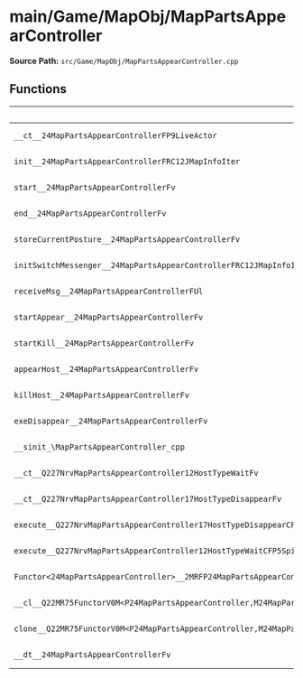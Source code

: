 # main/Game/MapObj/MapPartsAppearController

**Source Path:** `src/Game/MapObj/MapPartsAppearController.cpp`

## Functions

| Name | Address | Match % |
|------|---------|---------|
| `__ct__24MapPartsAppearControllerFP9LiveActor` | `0x8025A8FC` | :white_check_mark: (100.0%) |
| `init__24MapPartsAppearControllerFRC12JMapInfoIter` | `0x8025A950` | :white_check_mark: (100.0%) |
| `start__24MapPartsAppearControllerFv` | `0x8025A9C0` | :white_check_mark: (100.0%) |
| `end__24MapPartsAppearControllerFv` | `0x8025A9C8` | :white_check_mark: (100.0%) |
| `storeCurrentPosture__24MapPartsAppearControllerFv` | `0x8025A9D0` | :white_check_mark: (100.0%) |
| `initSwitchMessenger__24MapPartsAppearControllerFRC12JMapInfoIter` | `0x8025A9E0` | :white_check_mark: (100.0%) |
| `receiveMsg__24MapPartsAppearControllerFUl` | `0x8025AA9C` | :white_check_mark: (100.0%) |
| `startAppear__24MapPartsAppearControllerFv` | `0x8025AB38` | :white_check_mark: (100.0%) |
| `startKill__24MapPartsAppearControllerFv` | `0x8025ABAC` | :white_check_mark: (100.0%) |
| `appearHost__24MapPartsAppearControllerFv` | `0x8025AC38` | :white_check_mark: (100.0%) |
| `killHost__24MapPartsAppearControllerFv` | `0x8025ACA8` | :white_check_mark: (100.0%) |
| `exeDisappear__24MapPartsAppearControllerFv` | `0x8025AD00` | :x: (97.8%) |
| `__sinit_\MapPartsAppearController_cpp` | `0x8025ADB4` | :white_check_mark: (100.0%) |
| `__ct__Q227NrvMapPartsAppearController12HostTypeWaitFv` | `0x8025ADE0` | :white_check_mark: (100.0%) |
| `__ct__Q227NrvMapPartsAppearController17HostTypeDisappearFv` | `0x8025ADF0` | :white_check_mark: (100.0%) |
| `execute__Q227NrvMapPartsAppearController17HostTypeDisappearCFP5Spine` | `0x8025AE00` | :white_check_mark: (100.0%) |
| `execute__Q227NrvMapPartsAppearController12HostTypeWaitCFP5Spine` | `0x8025AE08` | :white_check_mark: (100.0%) |
| `Functor<24MapPartsAppearController>__2MRFP24MapPartsAppearControllerM24MapPartsAppearControllerFPCvPv_v_Q22MR75FunctorV0M<P24MapPartsAppearController,M24MapPartsAppearControllerFPCvPv_v>` | `0x8025AE0C` | :white_check_mark: (100.0%) |
| `__cl__Q22MR75FunctorV0M<P24MapPartsAppearController,M24MapPartsAppearControllerFPCvPv_v>CFv` | `0x8025AE4C` | :white_check_mark: (100.0%) |
| `clone__Q22MR75FunctorV0M<P24MapPartsAppearController,M24MapPartsAppearControllerFPCvPv_v>CFP7JKRHeap` | `0x8025AE7C` | :x: (96.2%) |
| `__dt__24MapPartsAppearControllerFv` | `0x8025AEE4` | :white_check_mark: (100.0%) |